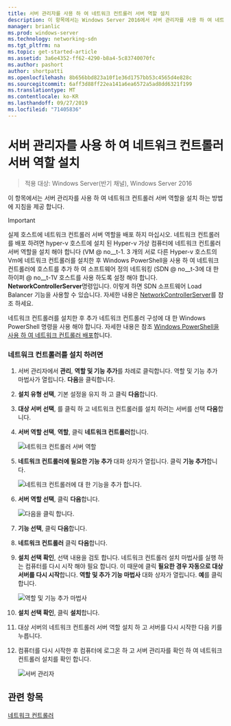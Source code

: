 ```yaml
---
title: 서버 관리자를 사용 하 여 네트워크 컨트롤러 서버 역할 설치
description: 이 항목에서는 Windows Server 2016에서 서버 관리자를 사용 하 여 네트워크 컨트롤러 서버 역할을 설치 하는 방법에 대 한 지침을 제공 합니다.
manager: brianlic
ms.prod: windows-server
ms.technology: networking-sdn
ms.tgt_pltfrm: na
ms.topic: get-started-article
ms.assetid: 3a6e4352-ff62-4290-b8a4-5c83740070fc
ms.author: pashort
author: shortpatti
ms.openlocfilehash: 8b656bbd823a10f1e36d1757bb53c4565d4e828c
ms.sourcegitcommit: 6aff3d88ff22ea141a6ea6572a5ad8dd6321f199
ms.translationtype: MT
ms.contentlocale: ko-KR
ms.lasthandoff: 09/27/2019
ms.locfileid: "71405836"
---
```

# <a name="install-the-network-controller-server-role-using-server-manager"></a>서버 관리자를 사용 하 여 네트워크 컨트롤러 서버 역할 설치

>적용 대상: Windows Server(반기 채널), Windows Server 2016

이 항목에서는 서버 관리자를 사용 하 여 네트워크 컨트롤러 서버 역할을 설치 하는 방법에 지침을 제공 합니다.

>[!IMPORTANT]
>실제 호스트에 네트워크 컨트롤러 서버 역할을 배포 하지 마십시오. 네트워크 컨트롤러를 배포 하려면 hyper-v 호스트에 설치 된 Hyper-v 가상 컴퓨터에 네트워크 컨트롤러 서버 역할을 설치 해야 합니다 \(VM @ no__t-1. 3 개의 서로 다른 Hyper-v 호스트의 Vm에 네트워크 컨트롤러를 설치한 후 Windows PowerShell을 사용 하 여 네트워크 컨트롤러에 호스트를 추가 하 여 소프트웨어 정의 네트워킹 \(SDN @ no__t-3에 대 한 하이퍼 @ no__t-1V 호스트를 사용 하도록 설정 해야 합니다. **NetworkControllerServer**명령입니다. 이렇게 하면 SDN 소프트웨어 Load Balancer 기능을 사용할 수 있습니다. 자세한 내용은 [NetworkControllerServer](https://technet.microsoft.com/itpro/powershell/windows/network-controller/new-networkcontrollerserver)를 참조 하세요.
  
네트워크 컨트롤러를 설치한 후 추가 네트워크 컨트롤러 구성에 대 한 Windows PowerShell 명령을 사용 해야 합니다. 자세한 내용은 참조 [Windows PowerShell을 사용 하 여 네트워크 컨트롤러 배포](../../deploy/Deploy-Network-Controller-using-Windows-PowerShell.md)합니다.  
  
### <a name="to-install-network-controller"></a>네트워크 컨트롤러를 설치 하려면  
  
1.  서버 관리자에서 **관리**, **역할 및 기능 추가**를 차례로 클릭합니다. 역할 및 기능 추가 마법사가 열립니다. **다음**을 클릭합니다.  
  
2.  **설치 유형 선택**, 기본 설정을 유지 하 고 클릭 **다음**합니다.  
  
3.  **대상 서버 선택**, 를 클릭 하 고 네트워크 컨트롤러를 설치 하려는 서버를 선택 **다음**합니다.  
  
4.  **서버 역할 선택**,  **역할**, 클릭 **네트워크 컨트롤러**합니다.  
  
    ![네트워크 컨트롤러 서버 역할](../../../media/Install-the-Network-Controller-server-role-using-Server-Manager/netc_install_07.jpg)  
  
5.  **네트워크 컨트롤러에 필요한 기능 추가** 대화 상자가 열립니다. 클릭 **기능 추가**합니다.  
  
    ![네트워크 컨트롤러에 대 한 기능을 추가 합니다.](../../../media/Install-the-Network-Controller-server-role-using-Server-Manager/netc_install_06.jpg)  
  
6.  **서버 역할 선택**, 클릭 **다음**합니다.  
  
    ![다음을 클릭 합니다.](../../../media/Install-the-Network-Controller-server-role-using-Server-Manager/netc_install_07.jpg)  
  
7.  **기능 선택**, 클릭 **다음**합니다.  
  
8.  **네트워크 컨트롤러** 클릭 **다음**합니다.  
  
9. **설치 선택 확인**, 선택 내용을 검토 합니다. 네트워크 컨트롤러 설치 마법사를 실행 하는 컴퓨터를 다시 시작 해야 필요 합니다. 이 때문에 클릭 **필요한 경우 자동으로 대상 서버를 다시 시작**합니다. **역할 및 추가 기능 마법사** 대화 상자가 열립니다. **예**를 클릭합니다.  
  
    ![역할 및 기능 추가 마법사](../../../media/Install-the-Network-Controller-server-role-using-Server-Manager/netc_install_11.jpg)  
  
10. **설치 선택 확인**, 클릭 **설치**합니다.  
  
11. 대상 서버의 네트워크 컨트롤러 서버 역할 설치 하 고 서버를 다시 시작한 다음 키를 누릅니다.  
  
12. 컴퓨터를 다시 시작한 후 컴퓨터에 로그온 하 고 서버 관리자를 확인 하 여 네트워크 컨트롤러 설치를 확인 합니다.  
  
    ![서버 관리자](../../../media/Install-the-Network-Controller-server-role-using-Server-Manager/nc_013.jpg)  
  
## <a name="see-also"></a>관련 항목  
[네트워크 컨트롤러](Network-Controller.md)  
  


